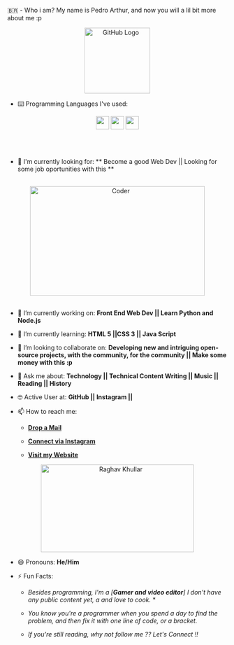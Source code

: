 🇧🇷 -  Who i am? My name is Pedro Arthur, and now you will a lil bit more about me :p

<div align="center">
<img src="https://github.com/raghavk16/raghavk16/blob/master/octo.gif" alt="GitHub Logo" width="150" height="150" />
</div>

- ⌨️ Programming Languages I've used:

<div align="center">
 <img src = 'https://github.com/RaghavK16/RaghavK16/blob/master/images/html.svg' width='30'/> <img src = 'https://github.com/RaghavK16/RaghavK16/blob/master/images/css.svg' width='30'/> <img src = 'https://github.com/RaghavK16/RaghavK16/blob/master/images/js.svg' width='30'/>
</div>

<br/><br/>
- 🙌 I'm currently looking for: ** Become a good Web Dev || Looking for some job oportunities with this ** 
<br/>

<div align="center">
<img src="https://github.com/raghavk16/raghavk16/blob/master/coderman.gif" alt="Coder" width="400" height="250" />
</div>
<br/>

- 🔭 I’m currently working on: **Front End Web Dev || Learn Python and Node.js**

- 🌱 I’m currently learning: **HTML 5 ||CSS 3 || Java Script**

- 👯 I’m looking to collaborate on: **Developing new and intriguing open-source projects, with the community, for the community || Make some money with this :p**

- 💬 Ask me about: **Technology || Technical Content Writing || Music || Reading || History**

- 🤓 Active User at: **GitHub || Instagram ||**

- 📫 How to reach me:

    * [**Drop a Mail**](mailto:gxp14426@gmail.com)

    * [**Connect via Instagram**](https://www.instagram.com/pedros_u/)

    * [**Visit my Website**](https://mreclipse12.github.io/3xp/)
    
<div align="center">
<img src="https://github.com/raghavk16/raghavk16/blob/master/connected.gif" alt="Raghav Khullar" width="350" height="200" />
</div>

- 😄 Pronouns: **He/Him**

- ⚡ Fun Facts: 

    * *Besides programming, I'm a [**Gamer and video editor**] I don't have any public content yet, a and love to cook.* *

    * *You know you're a programmer when you spend a day to find the problem, and then fix it with one line of code, or a bracket.*
    
    * *If you're still reading, why not follow me ?? Let's Connect !!*
